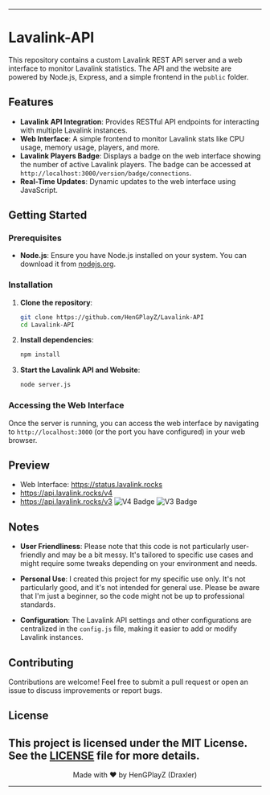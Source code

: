 
---

# Lavalink-API

This repository contains a custom Lavalink REST API server and a web interface to monitor Lavalink statistics. The API and the website are powered by Node.js, Express, and a simple frontend in the `public` folder.

## Features

- **Lavalink API Integration**: Provides RESTful API endpoints for interacting with multiple Lavalink instances.
- **Web Interface**: A simple frontend to monitor Lavalink stats like CPU usage, memory usage, players, and more.
- **Lavalink Players Badge**: Displays a badge on the web interface showing the number of active Lavalink players. The badge can be accessed at `http://localhost:3000/version/badge/connections`.
- **Real-Time Updates**: Dynamic updates to the web interface using JavaScript.

## Getting Started

### Prerequisites

- **Node.js**: Ensure you have Node.js installed on your system. You can download it from [nodejs.org](https://nodejs.org/).

### Installation

1. **Clone the repository**:
   ```bash
   git clone https://github.com/HenGPlayZ/Lavalink-API
   cd Lavalink-API
   ```

2. **Install dependencies**:
   ```bash
   npm install
   ```

3. **Start the Lavalink API and Website**:
   ```bash
   node server.js
   ```

### Accessing the Web Interface

Once the server is running, you can access the web interface by navigating to `http://localhost:3000` (or the port you have configured) in your web browser.

## Preview
- Web Interface: https://status.lavalink.rocks
- https://api.lavalink.rocks/v4
- https://api.lavalink.rocks/v3
![V4 Badge](https://api.lavalink.rocks/v4/badge/connections)
![V3 Badge](https://api.lavalink.rocks/v3/badge/connections)

## Notes

- **User Friendliness**: Please note that this code is not particularly user-friendly and may be a bit messy. It's tailored to specific use cases and might require some tweaks depending on your environment and needs.
  
- **Personal Use**: I created this project for my specific use only. It's not particularly good, and it's not intended for general use. Please be aware that I'm just a beginner, so the code might not be up to professional standards.

- **Configuration**: The Lavalink API settings and other configurations are centralized in the `config.js` file, making it easier to add or modify Lavalink instances.

## Contributing

Contributions are welcome! Feel free to submit a pull request or open an issue to discuss improvements or report bugs.

## License

This project is licensed under the MIT License. See the [LICENSE](LICENSE) file for more details.
---

<p align="center">Made with ❤️ by HenGPlayZ (Draxler)</p>

---
